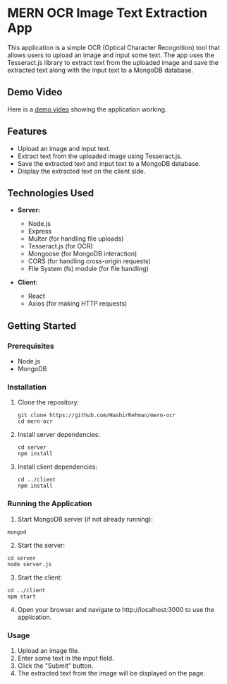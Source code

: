 # MERN OCR Image Text Extraction App

This application is a simple OCR (Optical Character Recognition) tool that allows users to upload an image and input some text. The app uses the Tesseract.js library to extract text from the uploaded image and save the extracted text along with the input text to a MongoDB database.

## Demo Video
Here is a [demo video](client/public/MERN-OCR-SAMPLE.mov) showing the application working.


## Features

- Upload an image and input text.
- Extract text from the uploaded image using Tesseract.js.
- Save the extracted text and input text to a MongoDB database.
- Display the extracted text on the client side.

## Technologies Used

- **Server:**
  - Node.js
  - Express
  - Multer (for handling file uploads)
  - Tesseract.js (for OCR)
  - Mongoose (for MongoDB interaction)
  - CORS (for handling cross-origin requests)
  - File System (fs) module (for file handling)
  
- **Client:**
  - React
  - Axios (for making HTTP requests)


## Getting Started

### Prerequisites

- Node.js
- MongoDB

### Installation

1. Clone the repository:

   ```
   git clone https://github.com/HashirRehman/mern-ocr
   cd mern-ocr
   ```
2. Install server dependencies:
    ```
   cd server
   npm install
    ```
3. Install client dependencies:
   ```
   cd ../client
   npm install
   ```

### Running the Application

  1. Start MongoDB server (if not already running):
  ```
  mongod
  ```

  2. Start the server:
  ```
  cd server
  node server.js
  ```

  3. Start the client:
  ```
  cd ../client
  npm start
  ```
  4. Open your browser and navigate to http://localhost:3000 to use the application.

### Usage
  1. Upload an image file.
  2. Enter some text in the input field.
  3. Click the "Submit" button.
  4. The extracted text from the image will be displayed on the page.
